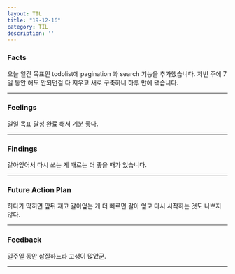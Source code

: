 ```yaml
---
layout: TIL
title: "19-12-16"
category: TIL
description: ''
---
```



### Facts

오늘 일간 목표인 todolist에 pagination 과 search 기능을 추가했습니다. 저번 주에 7일 동안 해도 안되던걸 다 지우고 새로 구축하니 하루 만에 됐습니다.

---

### Feelings

일일 목표 달성 완료 해서 기분 좋다.

---

### Findings

갈아엎어서 다시 쓰는 게 때로는 더 좋을 때가 있습니다.

---

### Future Action Plan

하다가 막히면 앞뒤 쟤고 갈아엎는 게 더 빠르면 갈아 엎고 다시 시작하는 것도 나쁘지 않다.

---

### Feedback

일주일 동안 삽질하느라 고생이 많았군.

---
